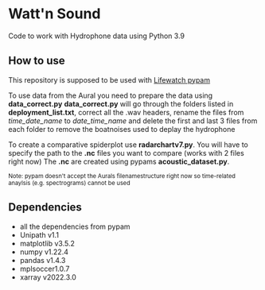 # Watt'n Sound
Code to work with Hydrophone data using Python 3.9

## How to use
This repository is supposed to be used with [Lifewatch pypam](https://github.com/lifewatch/pypam)

To use data from the Aural you need to prepare the data using **data_correct.py**
**data_correct.py** will go through the folders listed in **deployment_list.txt**, correct all the .wav headers, rename the files from _time_date_name_ to _date_time_name_ and delete the first and last 3 files from each folder to remove the boatnoises used to deplay the hydrophone

To create a comparative spiderplot use **radarchartv7.py**. You will have to specify the path to the **.nc** files you want to compare (works with 2 files right now)
The **.nc** are created using pypams **acoustic_dataset.py**.

<sub> Note: pypam doesn't accept the Aurals filenamestructure right now so time-related anaylsis (e.g. spectrograms) cannot be used </sub>

## Dependencies
- all the dependencies from pypam
- Unipath v1.1
- matplotlib v3.5.2
- numpy v1.22.4
- pandas v1.4.3
- mplsoccer1.0.7
- xarray v2022.3.0
